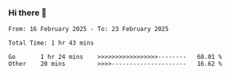 ### Hi there 👋

<!--
**zhumeme/zhumeme** is a ✨ _special_ ✨ repository because its `README.md` (this file) appears on your GitHub profile.

Here are some ideas to get you started:

- 🔭 I’m currently working on ...
- 🌱 I’m currently learning ...
- 👯 I’m looking to collaborate on ...
- 🤔 I’m looking for help with ...
- 💬 Ask me about ...
- 📫 How to reach me: ...
- 😄 Pronouns: ...
- ⚡ Fun fact: ...
-->

<!--START_SECTION:waka-->

```all_time
From: 16 February 2025 - To: 23 February 2025

Total Time: 1 hr 43 mins

Go       1 hr 24 mins    >>>>>>>>>>>>>>>>>--------   68.01 %
Other    20 mins         >>>>---------------------   16.62 %
```

<!--END_SECTION:waka-->
